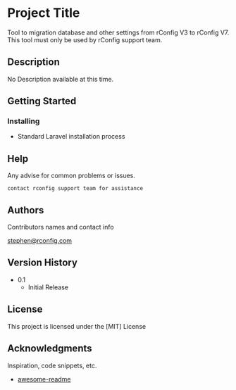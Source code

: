 # Project Title

Tool to migration database and other settings from rConfig V3 to rConfig V7. This tool must only be used by rConfig support team.

## Description

No Description available at this time.

## Getting Started

### Installing

* Standard Laravel installation process


## Help

Any advise for common problems or issues.
```
contact rconfig support team for assistance
```

## Authors

Contributors names and contact info

stephen@rconfig.com

## Version History


* 0.1
    * Initial Release

## License

This project is licensed under the [MIT] License

## Acknowledgments

Inspiration, code snippets, etc.
* [awesome-readme](https://github.com/matiassingers/awesome-readme)